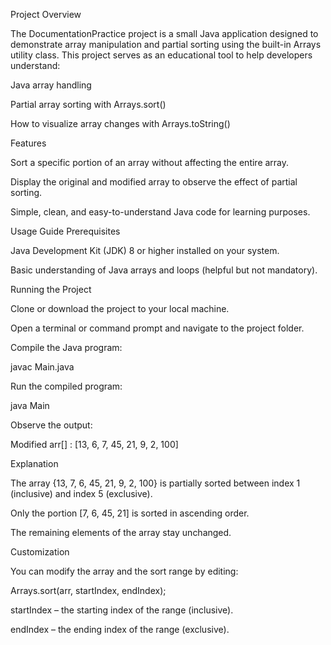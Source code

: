 Project Overview

The DocumentationPractice project is a small Java application designed to demonstrate array manipulation and partial sorting using the built-in Arrays utility class. This project serves as an educational tool to help developers understand:

Java array handling

Partial array sorting with Arrays.sort()

How to visualize array changes with Arrays.toString()

Features

Sort a specific portion of an array without affecting the entire array.

Display the original and modified array to observe the effect of partial sorting.

Simple, clean, and easy-to-understand Java code for learning purposes.

Usage Guide Prerequisites

Java Development Kit (JDK) 8 or higher installed on your system.

Basic understanding of Java arrays and loops (helpful but not mandatory).

Running the Project

Clone or download the project to your local machine.

Open a terminal or command prompt and navigate to the project folder.

Compile the Java program:

javac Main.java

Run the compiled program:

java Main

Observe the output:

Modified arr[] : [13, 6, 7, 45, 21, 9, 2, 100]

Explanation

The array {13, 7, 6, 45, 21, 9, 2, 100} is partially sorted between index 1 (inclusive) and index 5 (exclusive).

Only the portion [7, 6, 45, 21] is sorted in ascending order.

The remaining elements of the array stay unchanged.

Customization

You can modify the array and the sort range by editing:

Arrays.sort(arr, startIndex, endIndex);

startIndex – the starting index of the range (inclusive).

endIndex – the ending index of the range (exclusive).

